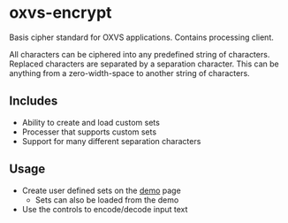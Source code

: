 # oxvs-encrypt

Basis cipher standard for OXVS applications. Contains processing client. 

All characters can be ciphered into any predefined string of characters. Replaced characters are separated by a separation character. This can be anything from a zero-width-space to another string of characters.

## Includes

- Ability to create and load custom sets
- Processer that supports custom sets
- Support for many different separation characters

## Usage

- Create user defined sets on the [demo](https://oxvs.github.io/oxvs-encrypt/) page
    - Sets can also be loaded from the demo
- Use the controls to encode/decode input text